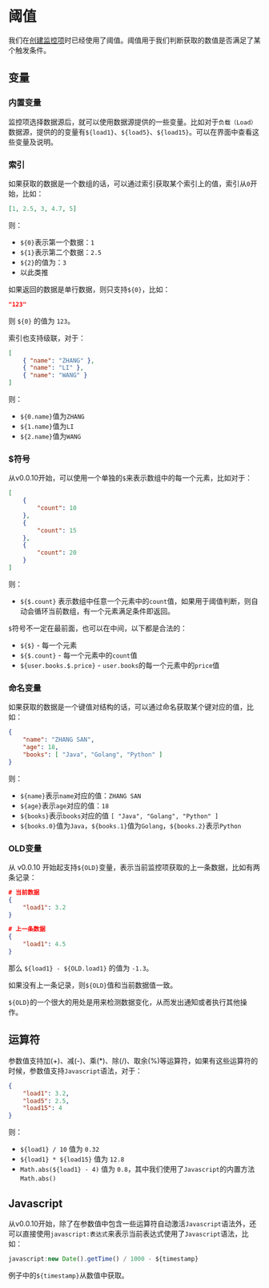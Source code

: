 # 阈值
我们在[创建监控项](http://teaos.cn/doc/agents/Item.md#4%E6%B7%BB%E5%8A%A0%E9%98%88%E5%80%BC)时已经使用了阈值。阈值用于我们判断获取的数值是否满足了某个触发条件。

## 变量
### 内置变量
监控项选择数据源后，就可以使用数据源提供的一些变量。比如对于`负载（Load）`数据源，提供的的变量有`${load1}`、`${load5}`、`${load15}`。可以在界面中查看这些变量及说明。

### 索引
如果获取的数据是一个数组的话，可以通过索引获取某个索引上的值，索引从`0`开始，比如：
~~~json
[1, 2.5, 3, 4.7, 5]
~~~
则：
* `${0}`表示第一个数据：`1`
* `${1}`表示第二个数据：`2.5`
* `${2}`的值为：`3`
* 以此类推

如果返回的数据是单行数据，则只支持`${0}`，比如：
~~~json
"123"
~~~
则 `${0}` 的值为 `123`。

索引也支持级联，对于：
~~~json
[
	{ "name": "ZHANG" },
	{ "name": "LI" },
	{ "name": "WANG" }
]
~~~
则：
* `${0.name}`值为`ZHANG`
* `${1.name}`值为`LI`
* `${2.name}`值为`WANG`

### $符号
从v0.0.10开始，可以使用一个单独的`$`来表示数组中的每一个元素，比如对于：
~~~json
[
	{
		"count": 10
	},
	{
   		"count": 15
    },
    {
       	"count": 20
    }
]
~~~
则： 
* `${$.count}` 表示数组中任意一个元素中的`count`值，如果用于阈值判断，则自动会循环当前数组，有一个元素满足条件即返回。

`$`符号不一定在最前面，也可以在中间，以下都是合法的：
* `${$}` - 每一个元素
* `${$.count}` - 每一个元素中的`count`值
* `${user.books.$.price}` - `user.books`的每一个元素中的`price`值

### 命名变量
如果获取的数据是一个键值对结构的话，可以通过命名获取某个键对应的值，比如：
~~~json
{
	"name": "ZHANG SAN",
	"age": 18,
	"books": [ "Java", "Golang", "Python" ]
}
~~~
则：
* `${name}`表示`name`对应的值：`ZHANG SAN`
* `${age}`表示`age`对应的值：`18`
* `${books}`表示`books`对应的值 `[ "Java", "Golang", "Python" ]`
* `${books.0}`值为`Java`，`${books.1}`值为`Golang`，`${books.2}`表示`Python`

### OLD变量
从 v0.0.10 开始起支持`${OLD}`变量，表示当前监控项获取的上一条数据，比如有两条记录：
~~~json
# 当前数据
{
	"load1": 3.2
}

# 上一条数据
{
	"load1": 4.5
}
~~~
那么 `${load1} - ${OLD.load1}` 的值为 `-1.3`。

如果没有上一条记录，则`${OLD}`值和当前数据值一致。

`${OLD}`的一个很大的用处是用来检测数据变化，从而发出通知或者执行其他操作。

## 运算符
参数值支持加(+)、减(-)、乘(*)、除(/)、取余(%)等运算符，如果有这些运算符的时候，参数值支持`Javascript`语法，对于：
~~~json
{
	"load1": 3.2,
	"load5": 2.5,
	"load15": 4
}
~~~
则：
* `${load1} / 10` 值为 `0.32`
* `${load1} * ${load15}` 值为 `12.8`
* `Math.abs(${load1} - 4)` 值为 `0.8`，其中我们使用了`Javascript`的内置方法`Math.abs()`

## Javascript
从v0.0.10开始，除了在参数值中包含一些运算符自动激活`Javascript`语法外，还可以直接使用`javascript:表达式`来表示当前表达式使用了`Javascript`语法，比如：
~~~javascript
javascript:new Date().getTime() / 1000 - ${timestamp}
~~~
例子中的`${timestamp}`从数值中获取。
